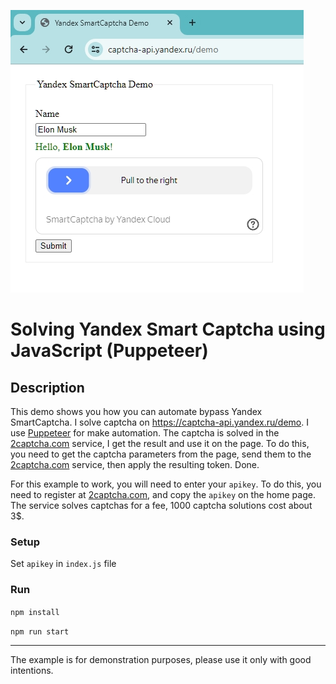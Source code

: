 ![](./img/captcha.jpg)
# Solving Yandex Smart Captcha using JavaScript (Puppeteer)

## Description

This demo shows you how you can automate bypass Yandex SmartCaptcha. I solve captcha on https://captcha-api.yandex.ru/demo.
I use [Puppeteer](https://pptr.dev/) for make automation. 
The captcha is solved in the [2captcha.com](https://2captcha.com/?from=22771395) service, I get the result and use it on the page. To do this, you need to get the captcha parameters from the page, send them to the [2captcha.com](https://2captcha.com/?from=22771395) service, then apply the resulting token. Done.

For this example to work, you will need to enter your `apikey`. To do this, you need to register at [2captcha.com](https://2captcha.com/?from=22771395), and copy the `apikey` on the home page.
The service solves captchas for a fee, 1000 captcha solutions cost about 3$.

### Setup
Set `apikey` in `index.js` file

### Run

`npm install`

`npm run start`

---
The example is for demonstration purposes, please use it only with good intentions.
